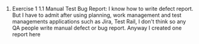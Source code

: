 1. Exercise 1
   1.1 Manual Test Bug Report:
   I know how to write defect report. But I have to admit after using planning, work management and test managements applications such as Jira, Test Rail, I don't think so any QA people write manual defect or bug report. Anyway I created one report here
